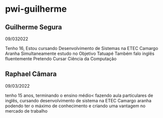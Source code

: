 # pwi-guilherme
 
## Guilherme Segura
09/032022

Tenho 16,
Estou cursando Desenvolvimento de Sistemas na ETEC Camargo Aranha
Simultaneamente estudo no Objetivo Tatuapé
Também falo inglês fluentemente 
Pretendo Cursar Ciência da Computação
## Raphael Câmara
09/03/2022

tenho 15 anos, terminando o ensino médio< fazendo aula particulares de inglês, cursando desenvolvimento de sistema na ETEC Camargo aranha podendo ter o máximo de conhecimento e criando uma vantagem no mercado de trabalho
